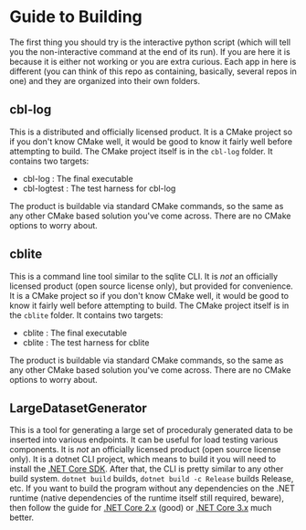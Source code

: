 # Guide to Building

The first thing you should try is the interactive python script (which will tell you the non-interactive command at the end of its run).  If you are here it is because it is either not working or you are extra curious.  Each app in here is different (you can think of this repo as containing, basically, several repos in one) and they are organized into their own folders.  

## cbl-log

This is a distributed and officially licensed product.  It is a CMake project so if you don't know CMake well, it would be good to know it fairly well before attempting to build.  The CMake project itself is in the `cbl-log` folder.  It contains two targets:

- cbl-log : The final executable
- cbl-logtest : The test harness for cbl-log

The product is buildable via standard CMake commands, so the same as any other CMake based solution you've come across.  There are no CMake options to worry about.

## cblite

This is a command line tool similar to the sqlite CLI.  It is *not* an officially licensed product (open source license only), but provided for convenience.  It is a CMake project so if you don't know CMake well, it would be good to know it fairly well before attempting to build.  The CMake project itself is in the `cblite` folder.  It contains two targets:

- cblite : The final executable
- cblite : The test harness for cblite

The product is buildable via standard CMake commands, so the same as any other CMake based solution you've come across.  There are no CMake options to worry about.

## LargeDatasetGenerator

This is a tool for generating a large set of proceduraly generated data to be inserted into various endpoints.  It can be useful for load testing various components.  It is *not* an officially licensed product (open source license only).  It is a dotnet CLI project, which means to build it you will need to install the [.NET Core SDK](https://dotnet.microsoft.com/download).  After that, the CLI is pretty similar to any other build system.  `dotnet build` builds, `dotnet build -c Release` builds Release, etc.  If you want to build the program without any dependencies on the .NET runtime (native dependencies of the runtime itself still required, beware), then follow the guide for [.NET Core 2.x](https://dotnetthoughts.net/how-to-create-a-self-contained-dotnet-core-application/) (good) or [.NET Core 3.x](https://gunnarpeipman.com/dotnet-core-self-contained-executable/) much better.